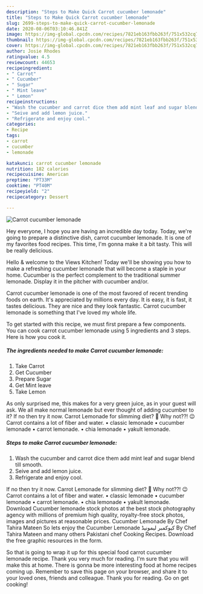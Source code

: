 ```yaml
---
description: "Steps to Make Quick Carrot cucumber lemonade"
title: "Steps to Make Quick Carrot cucumber lemonade"
slug: 2699-steps-to-make-quick-carrot-cucumber-lemonade
date: 2020-08-06T03:10:46.841Z
image: https://img-global.cpcdn.com/recipes/7821eb163fbb263f/751x532cq70/carrot-cucumber-lemonade-recipe-main-photo.jpg
thumbnail: https://img-global.cpcdn.com/recipes/7821eb163fbb263f/751x532cq70/carrot-cucumber-lemonade-recipe-main-photo.jpg
cover: https://img-global.cpcdn.com/recipes/7821eb163fbb263f/751x532cq70/carrot-cucumber-lemonade-recipe-main-photo.jpg
author: Josie Rhodes
ratingvalue: 4.5
reviewcount: 44653
recipeingredient:
- " Carrot"
- " Cucumber"
- " Sugar"
- " Mint leave"
- " Lemon"
recipeinstructions:
- "Wash the cucumber and carrot dice them add mint leaf and sugar blend till smooth."
- "Seive and add lemon juice."
- "Refrigerate and enjoy cool."
categories:
- Recipe
tags:
- carrot
- cucumber
- lemonade

katakunci: carrot cucumber lemonade 
nutrition: 182 calories
recipecuisine: American
preptime: "PT33M"
cooktime: "PT40M"
recipeyield: "2"
recipecategory: Dessert

---
```



![Carrot cucumber lemonade](https://img-global.cpcdn.com/recipes/7821eb163fbb263f/751x532cq70/carrot-cucumber-lemonade-recipe-main-photo.jpg)

Hey everyone, I hope you are having an incredible day today. Today, we're going to prepare a distinctive dish, carrot cucumber lemonade. It is one of my favorites food recipes. This time, I'm gonna make it a bit tasty. This will be really delicious.

Hello &amp; welcome to the Views Kitchen! Today we&#39;ll be showing you how to make a refreshing cucumber lemonade that will become a staple in your home. Cucumber is the perfect complement to the traditional summer lemonade. Display it in the pitcher with cucumber and/or.

Carrot cucumber lemonade is one of the most favored of recent trending foods on earth. It's appreciated by millions every day. It is easy, it is fast, it tastes delicious. They are nice and they look fantastic. Carrot cucumber lemonade is something that I've loved my whole life.


To get started with this recipe, we must first prepare a few components. You can cook carrot cucumber lemonade using 5 ingredients and 3 steps. Here is how you cook it.

<!--inarticleads1-->

##### The ingredients needed to make Carrot cucumber lemonade:

1. Take  Carrot
1. Get  Cucumber
1. Prepare  Sugar
1. Get  Mint leave
1. Take  Lemon


As only surprised me, this makes for a very green juice, as in your guest will ask. We all make normal lemonade but ever thought of adding cucumber to it? If no then try it now. Carrot Lemonade for slimming diet? 🤔 Why not??! 😉 Carrot contains a lot of fiber and water. • classic lemonade • cucumber lemonade • carrot lemonade. • chia lemonade • yakult lemonade. 

<!--inarticleads2-->

##### Steps to make Carrot cucumber lemonade:

1. Wash the cucumber and carrot dice them add mint leaf and sugar blend till smooth.
1. Seive and add lemon juice.
1. Refrigerate and enjoy cool.


If no then try it now. Carrot Lemonade for slimming diet? 🤔 Why not??! 😉 Carrot contains a lot of fiber and water. • classic lemonade • cucumber lemonade • carrot lemonade. • chia lemonade • yakult lemonade. Download Cucumber lemonade stock photos at the best stock photography agency with millions of premium high quality, royalty-free stock photos, images and pictures at reasonable prices. Cucumber Lemonade By Chef Tahira Mateen So lets enjoy the Cucumber Lemonade کیوکمبر لیمونیڈ By Chef Tahira Mateen and many others Pakistani chef Cooking Recipes. Download the free graphic resources in the form. 

So that is going to wrap it up for this special food carrot cucumber lemonade recipe. Thank you very much for reading. I'm sure that you will make this at home. There is gonna be more interesting food at home recipes coming up. Remember to save this page on your browser, and share it to your loved ones, friends and colleague. Thank you for reading. Go on get cooking!
